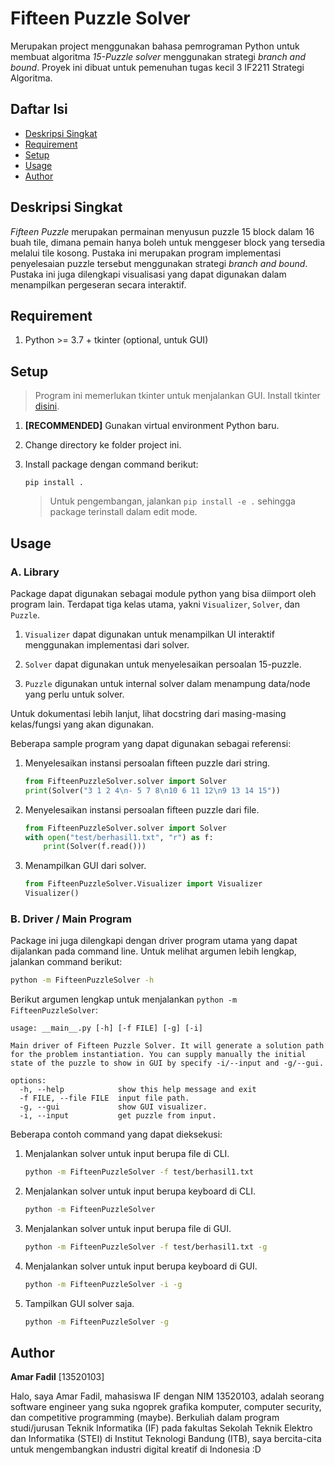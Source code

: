 # Fifteen Puzzle Solver

Merupakan project menggunakan bahasa pemrograman Python untuk membuat algoritma _15-Puzzle solver_ menggunakan strategi _branch and bound_. Proyek ini dibuat untuk pemenuhan tugas kecil 3 IF2211 Strategi Algoritma.

## Daftar Isi

- [Deskripsi Singkat](#deskripsi-singkat)
- [Requirement](#requirement)
- [Setup](#setup)
- [Usage](#usage)
- [Author](#author)

## Deskripsi Singkat
_Fifteen Puzzle_ merupakan permainan menyusun puzzle 15 block dalam 16 buah tile, dimana pemain hanya boleh untuk menggeser block yang tersedia melalui tile kosong. Pustaka ini merupakan program implementasi penyelesaian puzzle tersebut menggunakan strategi _branch and bound_. Pustaka ini juga dilengkapi visualisasi yang dapat digunakan dalam menampilkan pergeseran secara interaktif.

## Requirement
1. Python >= 3.7 + tkinter (optional, untuk GUI)

## Setup
> Program ini memerlukan tkinter untuk menjalankan GUI. Install tkinter [disini](https://tkdocs.com/tutorial/install.html).
1. **[RECOMMENDED]** Gunakan virtual environment Python baru.
2. Change directory ke folder project ini.
3. Install package dengan command berikut:
    ```
    pip install .
    ```
    
    > Untuk pengembangan, jalankan `pip install -e .` sehingga package terinstall dalam edit mode.

## Usage
### A. Library
Package dapat digunakan sebagai module python yang bisa diimport oleh program lain.
Terdapat tiga kelas utama, yakni `Visualizer`, `Solver`, dan `Puzzle`.

1. `Visualizer` dapat digunakan untuk menampilkan UI interaktif menggunakan implementasi dari solver.

2. `Solver` dapat digunakan untuk menyelesaikan persoalan 15-puzzle.

3. `Puzzle` digunakan untuk internal solver dalam menampung data/node yang perlu untuk solver.

Untuk dokumentasi lebih lanjut, lihat docstring dari masing-masing kelas/fungsi yang akan digunakan.

Beberapa sample program yang dapat digunakan sebagai referensi:
1. Menyelesaikan instansi persoalan fifteen puzzle dari string.
    ```py
    from FifteenPuzzleSolver.solver import Solver
    print(Solver("3 1 2 4\n- 5 7 8\n10 6 11 12\n9 13 14 15"))
    ```
2. Menyelesaikan instansi persoalan fifteen puzzle dari file.
    ```py
    from FifteenPuzzleSolver.solver import Solver
    with open("test/berhasil1.txt", "r") as f:
        print(Solver(f.read()))
    ```
3. Menampilkan GUI dari solver.
    ```py
    from FifteenPuzzleSolver.Visualizer import Visualizer
    Visualizer()
    ```
### B. Driver / Main Program
Package ini juga dilengkapi dengan driver program utama yang dapat dijalankan pada command line. Untuk melihat argumen lebih lengkap, jalankan command berikut:
```sh
python -m FifteenPuzzleSolver -h
```
Berikut argumen lengkap untuk menjalankan `python -m FifteenPuzzleSolver`:
```
usage: __main__.py [-h] [-f FILE] [-g] [-i]

Main driver of Fifteen Puzzle Solver. It will generate a solution path for the problem instantiation. You can supply manually the initial state of the puzzle to show in GUI by specify -i/--input and -g/--gui.

options:
  -h, --help            show this help message and exit
  -f FILE, --file FILE  input file path.
  -g, --gui             show GUI visualizer.
  -i, --input           get puzzle from input.
```

Beberapa contoh command yang dapat dieksekusi:
1. Menjalankan solver untuk input berupa file di CLI.
    ```sh
    python -m FifteenPuzzleSolver -f test/berhasil1.txt
    ```
2. Menjalankan solver untuk input berupa keyboard di CLI.
    ```sh
    python -m FifteenPuzzleSolver
    ```
3. Menjalankan solver untuk input berupa file di GUI.
    ```sh
    python -m FifteenPuzzleSolver -f test/berhasil1.txt -g
    ```
4. Menjalankan solver untuk input berupa keyboard di GUI.
    ```sh
    python -m FifteenPuzzleSolver -i -g
    ```
5. Tampilkan GUI solver saja.
    ```sh
    python -m FifteenPuzzleSolver -g 
    ```

## Author

**Amar Fadil** [13520103]

Halo, saya Amar Fadil, mahasiswa IF dengan NIM 13520103, adalah seorang software engineer yang suka ngoprek grafika komputer, computer security, dan competitive programming (maybe). Berkuliah dalam program studi/jurusan Teknik Informatika (IF) pada fakultas Sekolah Teknik Elektro dan Informatika (STEI) di Institut Teknologi Bandung (ITB), saya bercita-cita untuk mengembangkan industri digital kreatif di Indonesia :D
